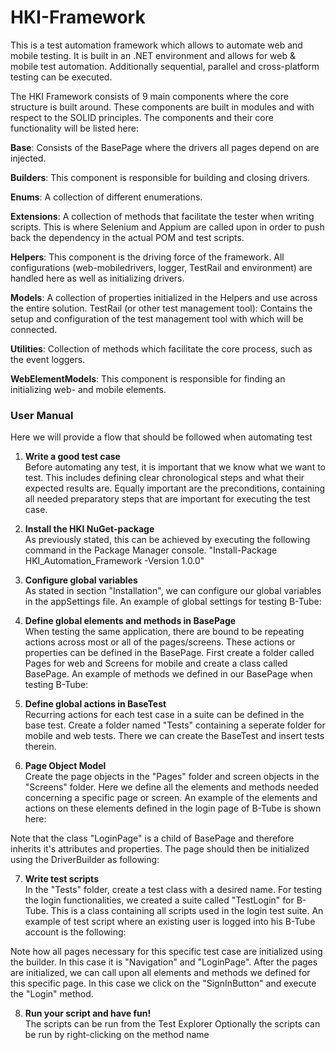﻿# HKI-Framework
 
This is a test automation framework which allows to automate web and mobile testing. It is built in an .NET environment and allows for web & mobile test automation. Additionally sequential, parallel and cross-platform testing can be executed. 

The HKI Framework consists of 9 main components where the core structure is built around. 
These components are built in modules and with respect to the SOLID principles. The 
components and their core functionality will be listed here:

**Base**: Consists of the BasePage where the drivers all pages depend on are injected.

**Builders**: This component is responsible for building and closing drivers.

**Enums**: A collection of different enumerations.

**Extensions**: A collection of methods that facilitate the tester when writing scripts. This is where 
Selenium and Appium are called upon in order to push back the dependency in the actual POM 
and test scripts.

**Helpers**: This component is the driving force of the framework. All configurations (web-mobiledrivers, logger, TestRail and environment) are handled here as well as initializing drivers.

**Models**: A collection of properties initialized in the Helpers and use across the entire solution.
TestRail (or other test management tool): Contains the setup and configuration of the test 
management tool with which will be connected. 

**Utilities**: Collection of methods which facilitate the core process, such as the event loggers. 

**WebElementModels**: This component is responsible for finding an initializing web- and mobile 
elements.

### User Manual

Here we will provide a flow that should be followed when automating test

1. **Write a good test case**<br>
Before automating any test, it is important that we know what we want to test. This includes defining clear chronological steps and what their expected results are. Equally important are the preconditions, containing all needed preparatory steps that are important for executing the test case.
 
2. **Install the HKI NuGet-package**<br>
As previously stated, this can be achieved by executing the following command in the Package Manager console.
"Install-Package HKI_Automation_Framework -Version 1.0.0"
 
3. **Configure global variables**<br>
As stated in section "Installation", we can configure our global variables in the appSettings file. An example of global
settings for testing B-Tube:

 
4. **Define global elements and methods in BasePage**<br>
When testing the same application, there are bound to be repeating actions across most or all of the pages/screens. These actions or properties can be defined in the BasePage. First create a folder called Pages for web and Screens for mobile and create a class called BasePage. An example of methods we defined in our BasePage when testing B-Tube:


 
5. **Define global actions in BaseTest**<br>
Recurring actions for each test case in a suite can be defined in the base test. Create a folder named "Tests" containing a seperate folder for mobile and web tests. There we can create the BaseTest and insert tests therein.

 
 
6. **Page Object Model**<br>
Create the page objects in the "Pages" folder  and screen objects in the "Screens" folder. Here we define all the elements and methods needed concerning a specific page or screen. An example of the elements and actions on these elements defined in the login page of B-Tube is shown here:

Note that the class "LoginPage" is a child of BasePage and therefore inherits it's attributes and properties. The page should then be initialized using the DriverBuilder as following:

 
7. **Write test scripts**<br>
In the "Tests" folder, create a test class with a desired name. For testing the login functionalities, we created a suite called "TestLogin" for B-Tube. This is a class containing all scripts used in the login test suite. An example of test script where an existing user is logged into his B-Tube account is the following:
 

Note how all pages necessary for this specific test case are initialized using the builder. In this case it is "Navigation" and "LoginPage". After the pages are initialized, we can call upon all elements and methods we defined for this specific page. In this case we click on the "SignInButton" and execute the "Login" method.
 

 
8. **Run your script and have fun!**<br>
The scripts can be run from the Test Explorer
Optionally the scripts can be run by right-clicking on the method name
 
